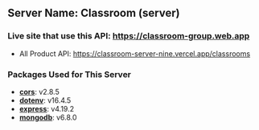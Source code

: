 ## Server Name: Classroom (server)
### Live site that use this API: https://classroom-group.web.app
- All Product API: https://classroom-server-nine.vercel.app/classrooms
### Packages Used for This Server

- **[cors](https://github.com/expressjs/cors)**: v2.8.5
- **[dotenv](https://github.com/motdotla/dotenv)**: v16.4.5
- **[express](https://github.com/expressjs/express)**: v4.19.2
- **[mongodb](https://github.com/mongodb/node-mongodb-native)**: v6.8.0
